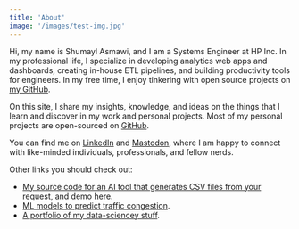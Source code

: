 ```yaml
---
title: 'About'
image: '/images/test-img.jpg'
---
```


Hi, my name is Shumayl Asmawi, and I am a Systems Engineer at HP Inc. In my professional life, I specialize in developing analytics web apps and dashboards, creating in-house ETL pipelines, and building productivity tools for engineers. In my free time, I enjoy tinkering with open source projects on [my GitHub](https://github.com/mshumayl/).

On this site, I share my insights, knowledge, and ideas on the things that I learn and discover in my work and personal projects. Most of my personal projects are open-sourced on [GitHub](https://github.com/mshumayl/).

You can find me on [LinkedIn](https://www.linkedin.com/in/shumayl-111/) and [Mastodon](https://fosstodon.org/@shumayl), where I am happy to connect with like-minded individuals, professionals, and fellow nerds.

Other links you should check out:
- [My source code for an AI tool that generates CSV files from your request](https://github.com/mshumayl/gpt-to-csv), and demo [here](https://www.linkedin.com/feed/update/urn:li:activity:7014422650324213760/).
- [ML models to predict traffic congestion](https://github.com/mshumayl/traffic-prediction).
- [A portfolio of my data-sciencey stuff](https://mshumayl.github.io/data-science-portfolio/).